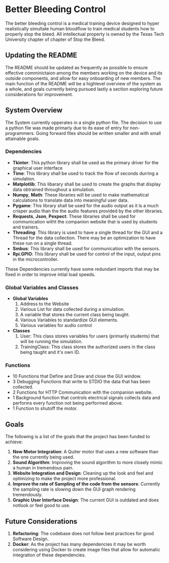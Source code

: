 # Better Bleeding Control
The better bleeding control is a medical training device designed to hyper realistically simultate human bloodflow to train medical students how to properly stop the bleed.
All intellectual property is owned by the Texas Tech University chapter of chapter of Stop the Bleed.

## Updating the README
The README should be updated as frequently as possible to ensure effective comminictaion among the members working on the device and its outside components, and allow for easy onboarding of new members.
The main function of the README will be a highlevel overview of the system as a whole, and goals currently being pursued lastly a section exploring future considerations for improvement.

## System Overview
The System currently opperates in a single python file. The decision to use a python file was made primarly due to its ease of entry for non-programmers. Going forward files should be written smaller and with small attainable goals.

### Dependencies
- **Tkinter**: This python library shall be used as the primary driver for the graphical user interface
- **Time**: This library shall be used to track the flow of seconds durring a simulation.
- **Matplotlib**: This libarary shall be used to create the graphs that display data obtrained throughout a simulation.
- **Numpy**, **Math**: These libraries will be used to make mathematical calculations to translate data into meaningful user data.
- **Pygame**: This library shall be used for the audio output as it is a much crisper audio than the the audio features provided by the other libraries.
- **Requests**, **Json**, **Pexpect**: These libraries shall be used for communication witht the companion website that is used by students and trainers.
- **Threading**: This library is used to have a single thread for the GUI and a Thread for the data collection. There may be an optimization to have these run on a single thread.
- **Smbus**: This library shall be used for communication with the sensors.
- **Rpi.GPIO**: This library shall be used for control of the input, output pins in the microcontroller.

These Dependencies currently have some redundant imports that may be fixed in order to improve intial load speeds.

### Global Variables and Classes
- **Global Variables**
    1) Address to the Website
    2) Various List for data collected during a simulation.
    3) A variable that stores the current class being taught.
    4) Various Variables to standardize GUI elements.
    5) Various variables for audio control
- **Classes**
    1) User: This class stores variables for users (primarily students) that will be running the simulation.
    2) TrainingClass: This class stores the authorized users in the class being taught and it's own ID.

### Functions
- 10 Functions that Define and Draw and close the GUI window.
- 3 Debugging Functions that write to STDIO the data that has been collected.
- 2 Functions for HTTP Communication with the companion website.
- 1 Background function that controls electrical signals collects data and performs every function not being performed above.
- 1 Function to shutoff the motor.

## Goals
The following is a list of the goals that the project has been funded to achieve:
1) **New Motor Integration**: A Quiter motor that uses a new software than the one currently being used.
2) **Sound Algorithm**: Improving the sound algorithm to more closely mimic a human in tremendous pain.
3) **Website Integration and Design**: Cleaning up the look and feel and optimizing to make the project more professional.
4) **Improve the rate of Sampling of the code from the sensors**: Currently the sampling rate is slowing down the GUI graph rendering tremendously.
5) **Graphic User Interface Design**: The current GUI is outdated and does notlook or feel good to use.


## Future Considerations
1) **Refactoring**: The codebase does not follow best practices for good Software Design.
2) **Docker**: As the project has many dependencies it may be worth considering using Docker to create image files that allow for automatic integration of these dependencies.
